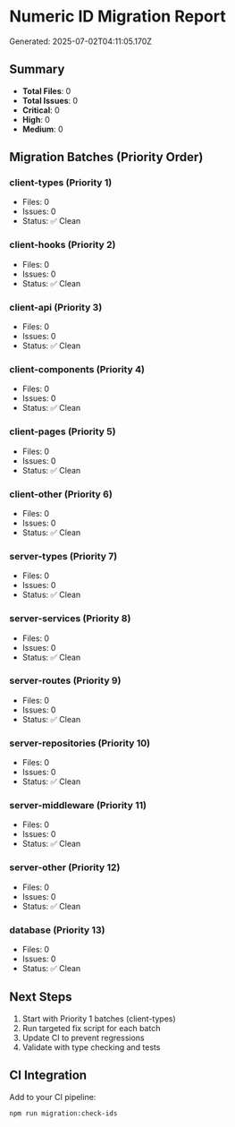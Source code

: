 # Numeric ID Migration Report

Generated: 2025-07-02T04:11:05.170Z

## Summary
- **Total Files**: 0
- **Total Issues**: 0
- **Critical**: 0
- **High**: 0  
- **Medium**: 0

## Migration Batches (Priority Order)

### client-types (Priority 1)
- Files: 0
- Issues: 0
- Status: ✅ Clean



### client-hooks (Priority 2)
- Files: 0
- Issues: 0
- Status: ✅ Clean



### client-api (Priority 3)
- Files: 0
- Issues: 0
- Status: ✅ Clean



### client-components (Priority 4)
- Files: 0
- Issues: 0
- Status: ✅ Clean



### client-pages (Priority 5)
- Files: 0
- Issues: 0
- Status: ✅ Clean



### client-other (Priority 6)
- Files: 0
- Issues: 0
- Status: ✅ Clean



### server-types (Priority 7)
- Files: 0
- Issues: 0
- Status: ✅ Clean



### server-services (Priority 8)
- Files: 0
- Issues: 0
- Status: ✅ Clean



### server-routes (Priority 9)
- Files: 0
- Issues: 0
- Status: ✅ Clean



### server-repositories (Priority 10)
- Files: 0
- Issues: 0
- Status: ✅ Clean



### server-middleware (Priority 11)
- Files: 0
- Issues: 0
- Status: ✅ Clean



### server-other (Priority 12)
- Files: 0
- Issues: 0
- Status: ✅ Clean



### database (Priority 13)
- Files: 0
- Issues: 0
- Status: ✅ Clean




## Next Steps
1. Start with Priority 1 batches (client-types)
2. Run targeted fix script for each batch
3. Update CI to prevent regressions
4. Validate with type checking and tests

## CI Integration
Add to your CI pipeline:
```bash
npm run migration:check-ids
```
